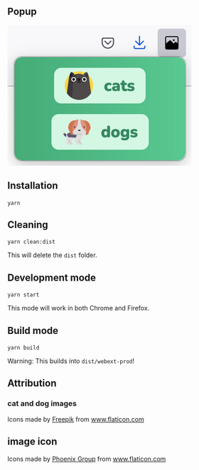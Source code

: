 ## Popup

![popup](src/assets/popup.png)

## Installation

```
yarn
```

## Cleaning

```
yarn clean:dist
```

This will delete the `dist` folder.


## Development mode

```
yarn start
```

This mode will work in both Chrome and Firefox.


## Build mode

```
yarn build
```

Warning: This builds into `dist/webext-prod`!


## Attribution

### cat and dog images
<div>Icons made by <a href="https://www.freepik.com" title="Freepik">Freepik</a> from <a href="https://www.flaticon.com/" title="Flaticon">www.flaticon.com</a></div>

## image icon
<div>Icons made by <a href="https://www.flaticon.com/authors/phoenix-group" title="Phoenix Group">Phoenix Group</a> from <a href="https://www.flaticon.com/" title="Flaticon">www.flaticon.com</a></div>